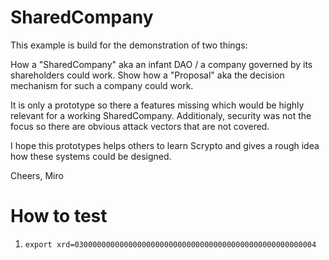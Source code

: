 # SharedCompany 

This example is build for the demonstration of two things:

How a "SharedCompany" aka an infant DAO / a company governed by its shareholders could work. 
Show how a "Proposal" aka the decision mechanism for such a company could work.

It is only a prototype so there a features missing which would be highly relevant for a working SharedCompany.
Additionaly, security was not the focus so there are obvious attack vectors that are not covered. 

I hope this prototypes helps others to learn Scrypto and gives a rough idea how these systems could be designed. 

Cheers, Miro 

# How to test 
1. `export xrd=030000000000000000000000000000000000000000000000000004`
